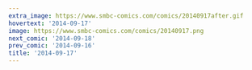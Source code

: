 ```yaml
---
extra_image: https://www.smbc-comics.com/comics/20140917after.gif
hovertext: '2014-09-17'
image: https://www.smbc-comics.com/comics/20140917.png
next_comic: '2014-09-18'
prev_comic: '2014-09-16'
title: '2014-09-17'
---
```


